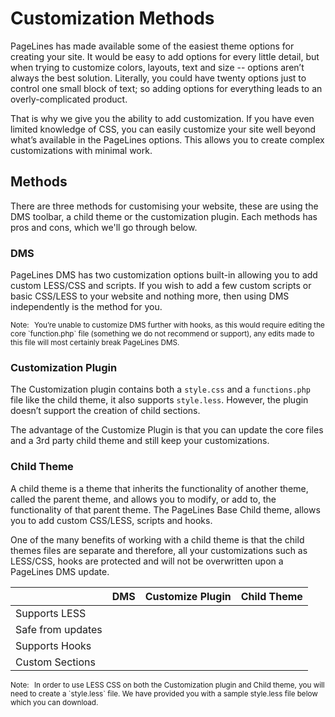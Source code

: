 # Customization Methods #

PageLines has made available some of the easiest theme options for creating your site. It would be easy to add options for every little detail, but when trying to customize colors, layouts, text and size -- options aren’t always the best solution. Literally, you could have twenty options just to control one small block of text; so adding options for everything leads to an overly-complicated product.

That is why we give you the ability to add customization. If you have even limited knowledge of CSS, you can easily customize your site well beyond what’s available in the PageLines options. This allows you to create complex customizations with minimal work.

## Methods ##

There are three methods for customising your website, these are using the DMS toolbar, a child theme or the customization plugin. Each methods has pros and cons, which we'll go through below.

### DMS ###

PageLines DMS has two customization options built-in allowing you to add custom LESS/CSS and scripts. If you wish to add a few custom scripts or basic CSS/LESS to your website and nothing more, then using DMS independently is the method for you.

<p><small><span class="label label-info" style="margin-right: 5px;">Note:</span> You’re unable to customize DMS further with hooks, as this would require editing the core `function.php` file (something we do not recommend or support), any edits made to this file will most certainly break PageLines DMS.</small></p>

### Customization Plugin ###

The Customization plugin contains both a `style.css` and a `functions.php` file like the child theme, it also supports `style.less`. However, the plugin doesn’t support the creation of child sections.

The advantage of the Customize Plugin is that you can update the core files and a 3rd party child theme and still keep your customizations.

### Child Theme ###

A child theme is a theme that inherits the functionality of another theme, called the parent theme, and allows you to modify, or add to, the functionality of that parent theme. The PageLines Base Child theme, allows you to add custom CSS/LESS, scripts and hooks.

One of the many benefits of working with a child theme is that the child themes files are separate and therefore, all your customizations such as LESS/CSS, hooks are protected and will not be overwritten upon a PageLines DMS update.

<table class="table table-striped table-bordered table-condensed">
	<thead>
		<tr>
			<th></th>
			<th>DMS</th>
			<th>Customize Plugin</th>
			<th class="pref">Child Theme</th>
		</tr>
	</thead>
	<tbody>
		<tr>
			<td>Supports LESS</td>
			<td class="center"><i class="icon-ok text-success"></i></td>
			<td class="center"><i class="icon-ok text-success"></i></td>
			<td class="center"><i class="icon-ok text-success"></i></td>
		</tr>
		<tr>
			<td>Safe from updates</td>
			<td class="center"><i class="icon-ok text-success"></i></td>
			<td class="center"><i class="icon-ok text-success"></i></td>
			<td class="center"><i class="icon-ok text-success"></i></td>
		</tr>
		<tr>
			<td>Supports Hooks</td>
			<td class="center"><i class="icon-remove text-error"></i></td>
			<td class="center"><i class="icon-ok text-success"></i></td>
			<td class="center"><i class="icon-ok text-success"></i></td>
		</tr>
		<tr>
			<td>Custom Sections</td>
			<td class="center"><i class="icon-remove text-error"></i></td>
			<td class="center"><i class="icon-remove text-error"></i></td>
			<td class="center"><i class="icon-ok text-success"></i></td>
		</tr>
		<tr>
        </tr>
	</tbody>
</table>

<p class="zmt zmb"><small><span class="label label-info" style="margin-right: 5px;">Note:</span> In order to use LESS CSS on both the Customization plugin and Child theme, you will need to create a `style.less` file. We have provided you with a sample style.less file below which you can download.</small></p>